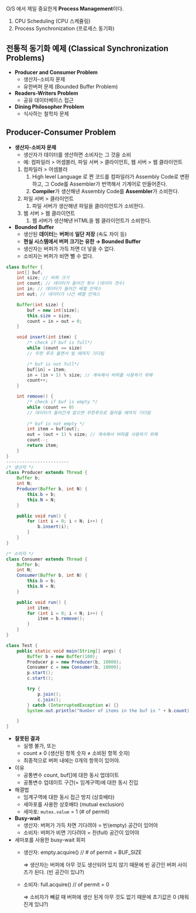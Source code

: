 O/S 에서 제일 중요한게 **Process Management**이다.

1. CPU Scheduling (CPU 스케쥴링)
2. Process Synchronization (프로세스 동기화)

## 전통적 동기화 예제 (Classical Synchronization Problems)

- **Producer and Consumer Problem**
    - 생산자-소비자 문제
    - 유한버퍼 문제 (Bounded Buffer Problem)
- **Readers-Writers Problem**
    - 공유 데이터베이스 접근
- **Dining Philosopher Problem**
    - 식사하는 철학자 문제

## Producer-Consumer Problem

- **생산자-소비자 문제**
    - 생산자가 데이터를 생산하면 소비자는 그 것을 소비
    - 예: 컴파일러 > 어셈블러, 파일 서버 > 클라이언트, 웹 서버 > 웹 클라이언트
    1. 컴파일러 > 어셈블러
        1. High level Language 로 짠 코드를 컴파일러가 Assembly Code로 변환하고, 그 Code를 Assembler가 번역해서 기계어로 만들어준다.
        2. **Compiler**가 생산해낸 Assembly Code를 **Assembler**가 소비한다.
    2. 파일 서버 > 클라이언트
        1. 파일 서버가 생산해낸 파일을 클라이언트가 소비한다.
    3. 웹 서버 > 웹 클라이언트
        1. 웹 서버가 생산해낸 HTML을 웹 클라이언트가 소비한다.
- **Bounded Buffer**
    - 생산된 **데이터**는 **버퍼**에 **일단 저장** (속도 차이 등)
    - **현실 시스템에서 버퍼 크기는 유한 → Bounded Buffer**
    - 생산자는 버퍼가 가득 차면 더 넣을 수 없다.
    - 소비자는 버퍼가 비면 뺄 수 없다.

```java
class Buffer {
	int[] buf;
	int size; // 버퍼 크기
	int count; // 데이터가 들어간 횟수 (데이터 갯수)
	int in; // 데이터가 들어간 배열 인덱스
	int out; // 데이터가 나간 배열 인덱스

	Buffer(int size) {
		buf = new int[size];
		this.size = size;
		count = in = out = 0;
	}

	void insert(int item) {
		/* check if buf is full*/
		while (count == size)
		// 무한 루프 돌면서 빌 때까지 기다림

		/* buf is not full*/
		buf[in] = item;
		in = (in + 1) % size; // 계속해서 버퍼를 사용하기 위해
		count++;
	}

	int remove() {
		/* check if buf is empty */
		while (count == 0)
		// 데이터가 들어간게 없으면 무한루프로 들어올 때까지 기다림
		
		/* buf is not empty */
		int item = buf[out];
		out = (out + 1) % size; // 계속해서 버퍼를 사용하기 위해
		count--;
		return item;
	}
}
------------------------
/* 생산자 */
class Producer extends Thread {
	Buffer b;
	int N;
	Producer(Buffer b, int N) {
		this.b = b;
		this.N = N;
	}

	public void run() {
		for (int i = 0; i < N; i++) {
			b.insert(i);
		}
	}
}

/* 소비자 */
class Consumer extends Thread {
	Buffer b;
	int N;
	Consumer(Buffer b, int N) {
		this.b = b;
		this.N = N;
	}

	public void run() {
		int item;
		for (int i = 0; i < N; i++) {
			item = b.remove();
		}
	}
}

class Test {
	public static void main(String[] args) {
		Buffer b = new Buffer(100);
		Producer p = new Producer(b, 10000);
		Consumer c = new Consumer(b, 10000);
		p.start();
		c.start();

		try {
			p.join();
			c.join();
		} catch (InterruptedException e) {}
		System.out.println("Number of items in the buf is " + b.count);

	}
}
```

- **잘못된 결과**
    - 실행 불가, 또는
    - count ≠ 0 (생산된 항목 숫자 ≠ 소비된 항목 숫자)
    - 최종적으로 버퍼 내에는 0개의 항목이 있어야.
- 이유
    - 공통변수 count, buf[]에 대한 동시 업데이트
    - 공통변수 업데이트 구간(= 임계구역)에 대한 동시 진입
- 해결법
    - 임계구역에 대한 동시 접근 방지 (상호배타)
    - 세마포를 사용한 상호배타 (mutual exclusion)
    - 세마포: `mutex.value` = 1 (# of permit)
- **Busy-wait**
    - 생산자: 버퍼가 가득 차면 기다려야 = 빈(empty) 공간이 있어야
    - 소비자: 버퍼가 비면 기다려야 = 찬(full) 공간이 있어야
- 세마포를 사용한 busy-wait 회피
    - 생산자: empty.acquire() // # of permit = BUF_SIZE

      ⇒ 생산자는 버퍼에 아무 것도 생산되어 있지 않기 때문에 빈 공간인 버퍼 사이즈가 된다. (빈 공간이 있냐?)

    - 소비자: full.acquire() // of permit = 0

      ⇒ 소비자가 빼갈 때 버퍼에 생산 된게 아무 것도 없기 때문에 초기값은 0 (채워진게 있냐?)
